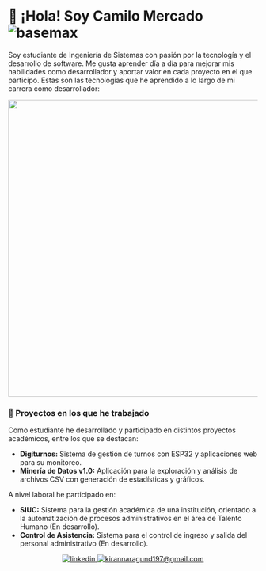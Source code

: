 # 👋 ¡Hola! Soy Camilo Mercado <img align ="center" src="https://komarev.com/ghpvc/?username=camercadoa&label=Profile%20views&color=0e75b6&style=flat" alt="basemax">

Soy estudiante de Ingeniería de Sistemas con pasión por la tecnología y el desarrollo de software. Me gusta aprender día a día para mejorar mis habilidades como desarrollador y aportar valor en cada proyecto en el que participo. Estas son las tecnologías que he aprendido a lo largo de mi carrera como desarrollador:

<p align="center">
<img width="600px"  src="https://skillicons.dev/icons?i=py,java,nodejs,django,html,css,js,react,postgres,vscode,git,postman&perline=20"  />
</p>

### 🚀 Proyectos en los que he trabajado

Como estudiante he desarrollado y participado en distintos proyectos académicos, entre los que se destacan:

- **Digiturnos:** Sistema de gestión de turnos con ESP32 y aplicaciones web para su monitoreo.
- **Minería de Datos v1.0:** Aplicación para la exploración y análisis de archivos CSV con generación de estadísticas y gráficos.

A nivel laboral he participado en:
- **SIUC:** Sistema para la gestión académica de una institución, orientado a la automatización de procesos administrativos en el área de Talento Humano (En desarrollo).
- **Control de Asistencia:** Sistema para el control de ingreso y salida del personal administrativo (En desarrollo).

<div align="center">
  
 <a href="https://www.linkedin.com/in/camercadoa/" target="_blank">
<img src=https://img.shields.io/badge/linkedin-%231E77B5.svg?&style=for-the-badge&logo=linkedin&logoColor=white alt=linkedin style="margin-bottom: 5px;" />
</a>
  
<a href="mailto:mercadoarizacamilo@gmail.com" target="_blank">
<img src="https://img.shields.io/badge/Gmail-D14836?style=for-the-badge&logo=gmail&logoColor=white" alt=kirannaragund197@gmail.com mail style="margin-bottom: 5px;" />
</a>

</div>
